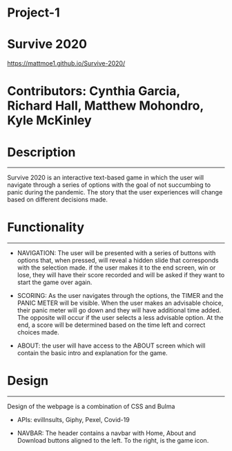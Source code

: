 # Project-1
# Survive 2020

https://mattmoe1.github.io/Survive-2020/

# Contributors: Cynthia Garcia, Richard Hall, Matthew Mohondro, Kyle McKinley

# Description #
---------------
Survive 2020 is an interactive text-based game in which the user will navigate through a series of options with the goal of not succumbing to panic during the pandemic. The story that the user experiences will change based on different decisions made. 

# Functionality #
-----------------
- NAVIGATION: The user will be presented with a series of buttons with options that, when pressed, will  reveal a hidden slide that corresponds with the selection made. if the user makes it to the end screen, win or lose, they will have their score recorded and will be asked if they want to start the game over again.

- SCORING: As the user navigates through the options, the TIMER and the PANIC METER will be visible. When the user makes an advisable choice, their panic meter will go down and they will have additional time added. The opposite will occur if the user selects a less advisable option. At the end, a score will be determined based on the time left and correct choices made.

- ABOUT: the user will have access to the ABOUT screen which will contain the basic intro and explanation for the game.

# Design #
----------
Design of the webpage is a combination of CSS and Bulma

- APIs: evilInsults, Giphy, Pexel, Covid-19

- NAVBAR: The header contains a navbar with Home, About and Download buttons aligned to the left. To the right, is the game icon.